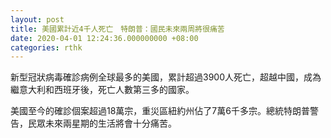 ```yaml
---
layout: post
title: 美國累計近4千人死亡　特朗普：國民未來兩周將很痛苦
date: 2020-04-01 12:24:36.000000000 +08:00
categories: rthk
---
```


新型冠狀病毒確診病例全球最多的美國，累計超過3900人死亡，超越中國，成為繼意大利和西班牙後，死亡人數第三多的國家。

美國至今的確診個案超過18萬宗，重災區紐約州佔了7萬6千多宗。總統特朗普警告，民眾未來兩星期的生活將會十分痛苦。

